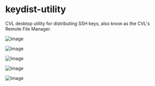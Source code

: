 keydist-utility
===============

CVL desktop utility for distributing SSH keys, also know as the CVL's Remote File Manager.

![Image](https://raw.github.com/CVL-dev/keydist-utility/master/images/CVL%20Remote%20File%20Manager.png?raw=true)

![Image](https://raw.github.com/CVL-dev/keydist-utility/master/images/CVL%20Remote%20File%20Manager%20SSHFS%20mounting%20MyTardis.png?raw=true)

![Image](https://raw.github.com/CVL-dev/keydist-utility/master/images/CVL%20Remote%20File%20Manager%20LDAP%20authentication%20for%20MyTardis%20SSHFS%20mount.png?raw=true)

![Image](https://raw.github.com/CVL-dev/keydist-utility/master/images/MyTardis%20SSHFS%20mount%20on%20CVL%20Desktop.png?raw=true)

![Image](https://raw.github.com/CVL-dev/keydist-utility/master/images/CVL%20Remote%20File%20Manager%20Mounted.png?raw=true)

